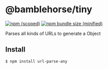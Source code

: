 # @bamblehorse/tiny

[![npm (scoped)](https://img.shields.io/badge/url--parser--any-1.0.0-red)](https://www.npmjs.com/package/url-parse-any)
[![npm bundle size (minified)](https://img.shields.io/badge/minified%20size-205B-blue)](https://www.npmjs.com/package/url-parse-any)

Parses all kinds of URLs to generate a Object

## Install

```
$ npm install url-parse-any
```
